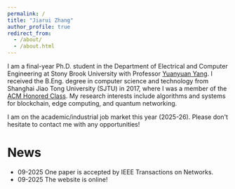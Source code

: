 ```yaml
---
permalink: /
title: "Jiarui Zhang"
author_profile: true
redirect_from: 
  - /about/
  - /about.html
---
```


I am a final-year Ph.D. student in the Department of Electrical and Computer Engineering at Stony Brook University with Professor [Yuanyuan Yang](https://www.ece.stonybrook.edu/~yang/). I received the B.Eng. degree in computer science and technology from Shanghai Jiao Tong University (SJTU) in 2017, where I was a member of the [ACM Honored Class](https://acm.sjtu.edu.cn/home). My research interests include algorithms and systems for blockchain, edge computing, and quantum networking. 

I am on the academic/industrial job market this year (2025-26). Please don't hesitate to contact me with any opportunities! 

News
======
- 09-2025 One paper is accepted by IEEE Transactions on Networks.
- 09-2025 The website is online!
